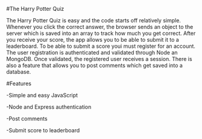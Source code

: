 #The Harry Potter Quiz

The Harry Potter Quiz is easy and the code starts off relatively simple. Whenever you click the correct answer, the browser sends an object to the server which is saved into an
array to track how much you get correct. After you receive your score, the app allows you to be able to submit it to a leaderboard. To be able to submit a score youi must
register for an account. The user registration is authenticated and validated through Node an MongoDB. Once validated, the registered user receives a session. There is also a
feature that allows you to post comments which get saved into a database.

#Features

-Simple and easy JavaScript

-Node and Express authentication

-Post comments

-Submit score to leaderboard
